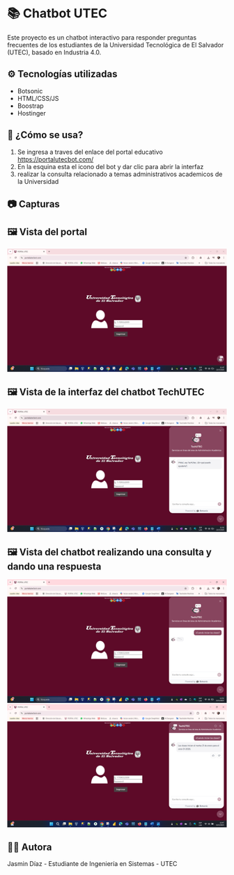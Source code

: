 # 📚 Chatbot UTEC

Este proyecto es un chatbot interactivo para responder preguntas frecuentes de los estudiantes de la Universidad Tecnológica de El Salvador (UTEC), basado en Industria 4.0.

## ⚙️ Tecnologías utilizadas

- Botsonic
- HTML/CSS/JS
- Boostrap
- Hostinger

## 🚀 ¿Cómo se usa?

1. Se ingresa a traves del enlace del portal educativo https://portalutecbot.com/
2. En la esquina esta el icono del bot y dar clic para abrir la interfaz
3. realizar la consulta relacionado a temas administrativos academicos de la Universidad

## 📷 Capturas

## 🖼️ Vista del portal
![Captura del portal](imagenes_bot/Captura1.png)

## 🖼️ Vista de la interfaz del chatbot TechUTEC
![Captura de la interfaz del chatbot abierto](imagenes_bot/Captura2.png)

## 🖼️ Vista del chatbot realizando una consulta y dando una respuesta

![Captura del usuario realizando la consulta al chatbot](imagenes_bot/Captura3.png)
![Captura de la respuesta del chatbot dada al usuario](imagenes_bot/Captura4.png)



## 👩‍💻 Autora

Jasmin Díaz - Estudiante de Ingeniería en Sistemas - UTEC

